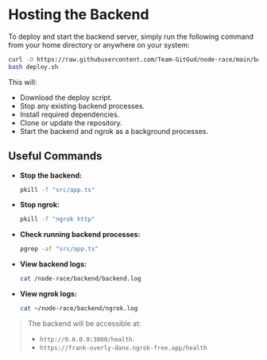 # Hosting the Backend

To deploy and start the backend server, simply run the following command from your home directory or anywhere on your system:

```bash
curl -O https://raw.githubusercontent.com/Team-GitGud/node-race/main/backend/deploy.sh
bash deploy.sh
```

This will:

- Download the deploy script.
- Stop any existing backend processes.
- Install required dependencies.
- Clone or update the repository.
- Start the backend and ngrok as a background processes.

## Useful Commands

- **Stop the backend:**  
  ```bash
  pkill -f "src/app.ts"
  ```

- **Stop ngrok:**  
  ```bash
  pkill -f "ngrok http"
  ```

- **Check running backend processes:**  
  ```bash
  pgrep -af "src/app.ts"
  ```

- **View backend logs:**  
  ```bash
  cat /node-race/backend/backend.log
  ```

- **View ngrok logs:**  
  ```bash
  cat ~/node-race/backend/ngrok.log
  ```

> The backend will be accessible at:
> - `http://0.0.0.0:3000/health`.
> - `https://frank-overly-dane.ngrok-free.app/health`